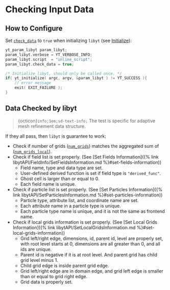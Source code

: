 # Checking Input Data

## How to Configure
Set [`check_data`](../libyt-api/yt_initialize.md#yt-param-libyt) to `true` when initializing `libyt` (see [Initialize](../libyt-api/yt_initialize.md#yt-initialize)):
```c++
yt_param_libyt param_libyt;
param_libyt.verbose = YT_VERBOSE_INFO;
param_libyt.script  = "inline_script";
param_libyt.check_data = true;

/* Initialize libyt, should only be called once. */
if( yt_initialize( argc, argv, &param_libyt ) != YT_SUCCESS ){
    // error message
    exit( EXIT_FAILURE );
}
```

## Data Checked by libyt

> {octicon}`info;1em;sd-text-info;` The test is specific for adaptive mesh refinement data structure.

If they all pass, then `libyt` is guarantee to work:
- Check if number of grids ([`num_grids`](../libyt-api/yt_set_parameters.md#yt-param-yt)) matches the aggregated sum of ([`num_grids_local`](../libyt-api/yt_set_parameters.md#yt-param-yt)).
- Check if field list is set properly. (See [Set Fields Information]({% link libytAPI/FieldInfo/SetFieldsInformation.md %}#set-fields-information))
  - Field name, type and data type are set.
  - User-defined derived function is set if field type is `"derived_func"`.
  - Ghost cell is larger than or equal to 0.
  - Each field name is unique.
- Check if particle list is set properly. (See [Set Particles Information]({% link libytAPI/SetParticlesInformation.md %}#set-particles-information))
  - Particle type, attribute list, and coordinate name are set.
  - Each attribute name in a particle type is unique.
  - Each particle type name is unique, and it is not the same as frontend name.
- Check if local grids information is set properly. (See [Set Local Grids Information]({% link libytAPI/SetLocalGridsInformation.md %}#set-local-grids-information))
  - Grid left/right edge, dimensions, id, parent id, level are properly set, with root level starts at 0, dimensions are all greater than 0, and all ids are unique.
  - Parent id is negative if it is at root level. And parent grid has child grid level minus 1.
  - Child grid edge is inside parent grid edge.
  - Grid left/right edge are in domain edge, and grid left edge is smaller than or equal to grid right edge.
  - Grid data is properly set.
